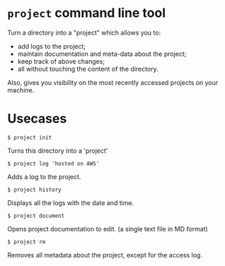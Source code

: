 # `project` command line tool
Turn a directory into a "project" which allows you to:
- add logs to the project;
- maintain documentation and meta-data about the project;
- keep track of above changes;
- all without touching the content of the directory.

Also, gives you visibility on the most recently accessed projects on your machine.

# Usecases
```
$ project init
```
Turns this directory into a 'project'

```
$ project log 'hosted on AWS'
```
Adds a log to the project.

```
$ project history
```
Displays all the logs with the date and time.

```
$ project document
```
Opens project documentation to edit. (a single text file in MD format)

```
$ project rm
```
Removes all metadata about the project, except for the access log.
